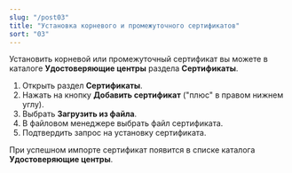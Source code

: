 ```yaml
---
slug: "/post03"
title: "Установка корневого и промежуточного сертификатов"
sort: "03"
---
```


Установить корневой или промежуточный сертификат вы можете в каталоге **Удостоверяющие центры** раздела **Сертификаты**. 

1. Открыть раздел **Сертификаты**.
2. Нажать на кнопку **Добавить сертификат** ("плюс" в правом нижнем углу).
3. Выбрать **Загрузить из файла**.
4. В файловом менеджере выбрать файл сертификата.
5. Подтвердить запрос на установку сертификата.

При успешном импорте сертификат появится в списке каталога **Удостоверяющие центры**.